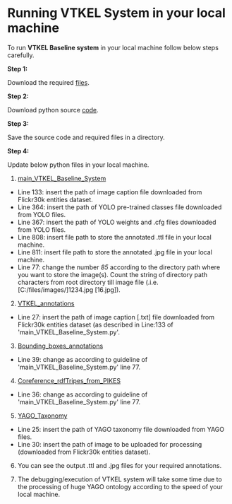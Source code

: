 # Running VTKEL System in your local machine

To run **VTKEL Baseline system** in your local machine follow below steps carefully.

**Step 1:**

Download the required [files](https://figshare.com/articles/VTKEL_resource_files/8247770/3).

**Step 2:**

Download python source [code](https://github.com/shahidost/Baseline4VTKEL/tree/master/source/code).

**Step 3:**

Save the source code and required files in a directory.

**Step 4:**

Update below python files in your local machine.

1. [main_VTKEL_Baseline_System](https://github.com/shahidost/Baseline4VTKEL/blob/master/source/code/main_VTKEL_Baseline_System.py)

-	Line 133: insert the path of image caption file downloaded from Flickr30k entities dataset.
-	Line 364: insert the path of YOLO pre-trained classes file downloaded from YOLO files.
-	Line 367: insert the path of YOLO weights and .cfg files downloaded from YOLO files.
-	Line 808: insert file path to store the annotated .ttl file in your local machine.
-	Line 811: insert file path to store the annotated .jpg file in your local machine.
-	Line 77: change the number *85* according to the directory path where you want to store the image(s). Count the string of directory path characters from root directory till image file (.i.e. [C:/files/images/]1234.jpg [16.jpg]).

2. [VTKEL_annotations](https://github.com/shahidost/Baseline4VTKEL/blob/master/source/code/VTKEL_annotations.py)
-	Line 27: insert the path of image caption [.txt] file downloaded from Flickr30k entities dataset (as described in Line:133 of 'main_VTKEL_Baseline_System.py'.

3. [Bounding_boxes_annotations](https://github.com/shahidost/Baseline4VTKEL/blob/master/source/code/Bounding_boxes_annotations.py)
-	Line 39: change as according to guideline of 'main_VTKEL_Baseline_System.py' line 77.

4. [Coreference_rdfTripes_from_PIKES](https://github.com/shahidost/Baseline4VTKEL/blob/master/source/code/Coreference_rdfTripes_from_PIKES.py)
-	Line 36: change as according to guideline of 'main_VTKEL_Baseline_System.py' line 77.

5. [YAGO_Taxonomy](https://github.com/shahidost/Baseline4VTKEL/blob/master/source/code/YAGO_texonomy.py)
-	Line 25: insert the path of YAGO taxonomy file downloaded from YAGO files.
-	Line 30: insert the path of image to be uploaded for processing (downloaded from Flickr30k entities dataset).

6. You can see the output .ttl and .jpg files for your required annotations.

7. The debugging/execution of VTKEL system will take some time due to the processing of huge YAGO ontology according to the speed of your local machine.
